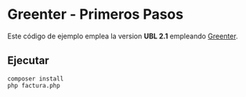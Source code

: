 # Greenter - Primeros Pasos
 Este código de ejemplo emplea la version **UBL 2.1** empleando [Greenter](https://github.com/giansalex/greenter).

## Ejecutar
```
composer install
php factura.php
```

